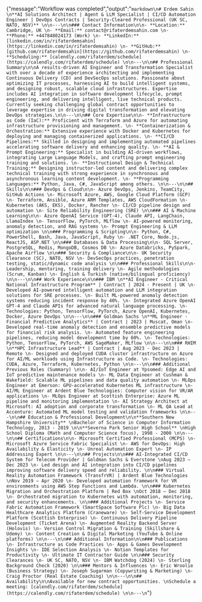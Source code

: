 {"message":"Workflow was completed","output":"```markdown\n# Erdem Sahin \n**AI Solutions Architect | Agent & LLM Specialist | CI/CD Automation Engineer | DevOps Contracts | Security-Cleared Professional (UK SC, NATO, NSV)** \n\n---\n\n### Contact Information\n\n- **Location:** Cambridge, UK \n- **Email:** contact@rifaterdemsahin.com \n- **Phone:** +447848024173 (Work) \n- **LinkedIn:** [linkedin.com/in/rifaterdemsahin](https://linkedin.com/in/rifaterdemsahin) \n- **GitHub:** [github.com/rifaterdemsahin](https://github.com/rifaterdemsahin) \n- **Scheduling:** [calendly.com/rifaterdem/schedule](https://calendly.com/rifaterdem/schedule) \n\n---\n\n## Professional Summary\n\nA results-driven AI Engineer and Transformation Specialist with over a decade of experience architecting and implementing Continuous Delivery (CD) and DevSecOps solutions. Passionate about optimizing IT processes, harnessing AI to build intelligent systems, and designing robust, scalable cloud infrastructures. Expertise includes AI integration in software development lifecycle, prompt engineering, and delivering intelligent, live technical products. Currently seeking challenging global contract opportunities to leverage expertise in driving digital transformation and elevating DevOps strategies.\n\n---\n\n## Core Expertise\n\n- **Infrastructure as Code (IaC):** Proficient with Terraform and Azure for automating infrastructure provisioning and management. \n- **Containerization & Orchestration:** Extensive experience with Docker and Kubernetes for deploying and managing containerized applications. \n- **CI/CD Pipelines:** Skilled in designing and implementing automated pipelines accelerating software delivery and enhancing quality. \n- **AI & Prompt Engineering:** Specialist in building AI-driven workflows, integrating Large Language Models, and crafting prompt engineering training and solutions. \n- **Instructional Design & Technical Training:** Designing instructor-led content and delivering complex technical training with strong experience in synchronous and asynchronous learning content development. \n- **Programming Languages:** Python, Java, C#, JavaScript among others. \n\n---\n\n## Skills\n\n### DevOps & Cloud\n\n- Azure DevOps, Jenkins, TeamCity, GitHub Actions \n- Microsoft Azure, AWS, Google Cloud Platform (GCP) \n- Terraform, Ansible, Azure ARM Templates, AWS CloudFormation \n- Kubernetes (AKS, EKS), Docker, Rancher \n- CI/CD pipeline design and automation \n- Site Reliability Engineering (SRE) \n\n### AI & Machine Learning\n\n- Azure OpenAI Service (GPT-4), Claude API, LangChain, LlamaIndex \n- TensorFlow, PyTorch, MLflow \n- AI-powered monitoring, anomaly detection, and RAG systems \n- Prompt Engineering & LLM optimization \n\n### Programming & Scripting\n\n- Python, C#, PowerShell, Bash, Java, JavaScript, Ruby \n- .NET Core, Node.js, ReactJS, ASP.NET \n\n### Databases & Data Processing\n\n- SQL Server, PostgreSQL, Redis, MongoDB, Cosmos DB \n- Azure Databricks, PySpark, Apache Airflow \n\n### Security & Compliance\n\n- UK Security Clearance (SC), NATO, NSV \n- DevSecOps practices, penetration testing, static/dynamic code analysis \n\n### Professional Skills\n\n- Leadership, mentoring, training delivery \n- Agile methodologies (Scrum, Kanban) \n- English & Turkish (native/bilingual proficiency) \n\n---\n\n## Work Experience\n\n### IBM \n**AI Engineer - Critical National Infrastructure Program** | Contract | 2024 - Present | UK \n- Developed AI-powered intelligent automation and LLM integration solutions for SRE processes. \n- Built ML-powered anomaly detection systems reducing incident response by 40%. \n- Integrated Azure OpenAI GPT-4 and Claude APIs for advanced natural language processing. \n- Technologies: Python, TensorFlow, PyTorch, Azure OpenAI, Kubernetes, Docker, Azure DevOps \n\n---\n\n### Goldman Sachs \n**ML Engineer - Financial Predictive Analytics** | Contract | 2023 | Muscat, Oman \n- Developed real-time anomaly detection and ensemble predictive models for financial risk analysis. \n- Automated feature engineering pipelines, reducing model development time by 60%. \n- Technologies: Python, TensorFlow, PyTorch, AWS SageMaker, MLflow \n\n---\n\n### RHIM \n**HPC Infrastructure Lead** | Contract | Aug 2023 - Dec 2023 | Remote \n- Designed and deployed CUDA cluster infrastructure on Azure for AI/ML workloads using Infrastructure as Code. \n- Technologies: CUDA, Azure, Terraform, Kubernetes, Python \n\n---\n\n### Additional Previous Roles (Summary) \n\n- AI/IoT Engineer at Ypsomed: Edge AI and IoT predictive maintenance models \n- ML Data Engineer at Cushman & Wakefield: Scalable ML pipelines and data quality automation \n- MLOps Engineer at Emerson: GPU-accelerated Kubernetes ML infrastructure \n- AI/ML Engineer at Ardent Blue Technologies: Computer vision for VR/AR applications \n- MLOps Engineer at Scottish Enterprise: Azure ML pipeline and monitoring implementation \n- AI Strategy Architect at Microsoft: AI adoption and corporate transformation \n- ML QA Lead at Accenture: Automated ML model testing and validation frameworks \n\n---\n\n## Education & Professional Development\n\n**Southern New Hampshire University** \nBachelor of Science in Computer Information Technology, 2013 - 2019 \n\n**Severna Park Senior High School** \nHigh School Diploma (Math and Computer Science focus), 1998 - 2000 \n\n---\n\n## Certifications\n\n- Microsoft Certified Professional (MCPS) \n- Microsoft Azure Service Fabric Specialist \n- AWS for DevOps: High Availability & Elasticity \n- Unreal Automation Expert \n- IP Addressing Expert \n\n---\n\n## Projects\n\n### AI-Integrated CI/CD System for Telecom Provider | Goldman Sachs & Everstone \nAug 2023 – Dec 2023 \n- Led design and AI integration into CI/CD pipelines improving software delivery speed and reliability. \n\n### Virtual Reality Automation Framework (TransfrVR) | Ardent Blue Technologies \nNov 2019 – Apr 2020 \n- Developed automation framework for VR environments using AWS Step Functions and Lambda. \n\n### Kubernetes Migration and Orchestration Platform | Red Box \nOct 2018 – Dec 2018 \n- Orchestrated migration to Kubernetes with automation, monitoring, and security enhancements. \n\n### Additional Projects \n- Service Fabric Automation Framework (SmartSpace Software Plc) \n- Big Data Healthcare Analytics Platform (Craneware) \n- Self-Service Development Platform (Scottish Enterprise) \n- Continuous Delivery Pipeline Development (Ticket Arena) \n- Augmented Reality Backend Server (Holovis) \n- Version Control Migration & Training (Skillshare & Udemy) \n- Content Creation & Digital Marketing (YouTube & Online platforms) \n\n---\n\n## Additional Information\n\n### Publications \n- Infrastructure as Code Practices \n- Apps & Games Development Insights \n- IDE Selection Analysis \n- Notion Templates for Productivity \n- Ultimate IT Contractor Guide \n\n### Security Clearances \n- UK SC, NATO, NSV \n- IBM Watchdog (2024) \n- Sterling Background Check (2020) \n\n### Mentors & Influences \n- Eric Wroolie (Business Strategy) \n- Joseph Sugarman (Copywriting & Marketing) \n- Craig Proctor (Real Estate Coaching) \n\n---\n\n## Availability\n\nAvailable for new contract opportunities. \nSchedule a meeting: [calendly.com/rifaterdem/schedule](https://calendly.com/rifaterdem/schedule) \n\n---\n```"}